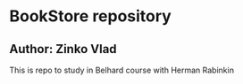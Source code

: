 # BookStore repository

## Author: Zinko Vlad

This is repo to study in Belhard course with Herman Rabinkin

